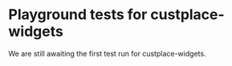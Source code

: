 # Playground tests for custplace-widgets
We are still awaiting the first test run for custplace-widgets.
